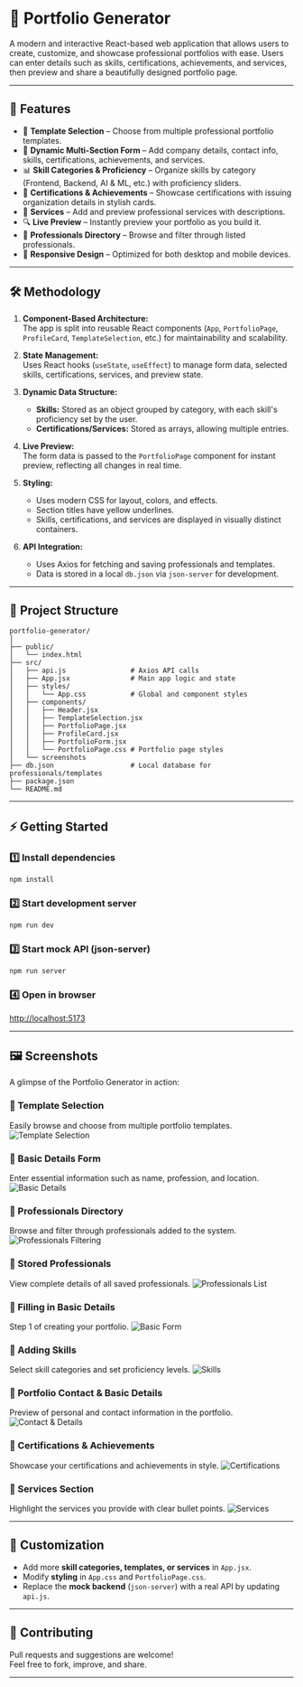 # 🏦 Portfolio Generator

A modern and interactive React-based web application that allows users to create, customize, and showcase professional portfolios with ease.
Users can enter details such as skills, certifications, achievements, and services, then preview and share a beautifully designed portfolio page.

---

## 🚀 Features

* 🎨 **Template Selection** – Choose from multiple professional portfolio templates.
* 📝 **Dynamic Multi-Section Form** – Add company details, contact info, skills, certifications, achievements, and services.
* 📊 **Skill Categories & Proficiency** – Organize skills by category (Frontend, Backend, AI & ML, etc.) with proficiency sliders.
* 🏅 **Certifications & Achievements** – Showcase certifications with issuing organization details in stylish cards.
* 💼 **Services** – Add and preview professional services with descriptions.
* 🔍 **Live Preview** – Instantly preview your portfolio as you build it.
* 📒 **Professionals Directory** – Browse and filter through listed professionals.
* 📱 **Responsive Design** – Optimized for both desktop and mobile devices.

---

## 🛠️ Methodology

1. **Component-Based Architecture:**  
   The app is split into reusable React components (`App`, `PortfolioPage`, `ProfileCard`, `TemplateSelection`, etc.) for maintainability and scalability.

2. **State Management:**  
   Uses React hooks (`useState`, `useEffect`) to manage form data, selected skills, certifications, services, and preview state.

3. **Dynamic Data Structure:**  
   - **Skills:** Stored as an object grouped by category, with each skill's proficiency set by the user.
   - **Certifications/Services:** Stored as arrays, allowing multiple entries.

4. **Live Preview:**  
   The form data is passed to the `PortfolioPage` component for instant preview, reflecting all changes in real time.

5. **Styling:**  
   - Uses modern CSS for layout, colors, and effects.
   - Section titles have yellow underlines.
   - Skills, certifications, and services are displayed in visually distinct containers.

6. **API Integration:**  
   - Uses Axios for fetching and saving professionals and templates.
   - Data is stored in a local `db.json` via `json-server` for development.

---

## 📁 Project Structure

```
portfolio-generator/
│
├── public/
│   └── index.html
├── src/
│   ├── api.js                # Axios API calls
│   ├── App.jsx               # Main app logic and state
│   ├── styles/
│   │   └── App.css           # Global and component styles
│   ├── components/
│   │   ├── Header.jsx
│   │   ├── TemplateSelection.jsx
│   │   ├── PortfolioPage.jsx
│   │   ├── ProfileCard.jsx
│   │   ├── PortfolioForm.jsx
│   │   └── PortfolioPage.css # Portfolio page styles
│   └── screenshots
├── db.json                   # Local database for professionals/templates
├── package.json
└── README.md
```

---

## ⚡ Getting Started

### 1️⃣ Install dependencies

```bash
npm install
```

### 2️⃣ Start development server

```bash
npm run dev
```

### 3️⃣ Start mock API (json-server)

```bash
npm run server
```

### 4️⃣ Open in browser

[http://localhost:5173](http://localhost:5173)


---

## 🖼️ Screenshots

A glimpse of the Portfolio Generator in action:

### 🔹 Template Selection
Easily browse and choose from multiple portfolio templates.
![Template Selection](./screenshots/choose_temp.png)

### 🔹 Basic Details Form
Enter essential information such as name, profession, and location.
![Basic Details](./screenshots/enter_basic.png)

### 🔹 Professionals Directory
Browse and filter through professionals added to the system.
![Professionals Filtering](./screenshots/prof_filter.png)

### 🔹 Stored Professionals
View complete details of all saved professionals.
![Professionals List](./screenshots/professionals.png)

### 🔹 Filling in Basic Details
Step 1 of creating your portfolio.
![Basic Form](./screenshots/filling_basic.png)

### 🔹 Adding Skills
Select skill categories and set proficiency levels.
![Skills](./screenshots/fill_skills.png)

### 🔹 Portfolio Contact & Basic Details
Preview of personal and contact information in the portfolio.
![Contact & Details](./screenshots/skills.png)

### 🔹 Certifications & Achievements
Showcase your certifications and achievements in style.
![Certifications](./screenshots/certifications.png)

### 🔹 Services Section
Highlight the services you provide with clear bullet points.
![Services](./screenshots/services.png)


---



## 🎨 Customization

* Add more **skill categories, templates, or services** in `App.jsx`.
* Modify **styling** in `App.css` and `PortfolioPage.css`.
* Replace the **mock backend** (`json-server`) with a real API by updating `api.js`.

---

## 🤝 Contributing

Pull requests and suggestions are welcome!  
Feel free to fork, improve, and share.

---


